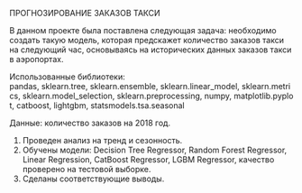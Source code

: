ПРОГНОЗИРОВАНИЕ ЗАКАЗОВ ТАКСИ

В данном проекте была поставлена следующая задача:
необходимо создать такую модель, которая предскажет количество заказов такси на следующий час, основываясь на исторических данных заказов такси в аэропортах.

Использованные библиотеки:
pandas, sklearn.tree, sklearn.ensemble, sklearn.linear_model, sklearn.metrics, sklearn.model_selection, sklearn.preprocessing, numpy, matplotlib.pyplot, catboost, lightgbm, statsmodels.tsa.seasonal 

Данные: количество заказов на 2018 год.

1. Проведен анализ на тренд и сезонность.
2. Обучены модели: Decision Tree Regressor, Random Forest Regressor, Linear Regression, CatBoost Regressor, LGBM Regressor, качество проверено на тестовой выборке.
3. Сделаны соответствующие выводы.
